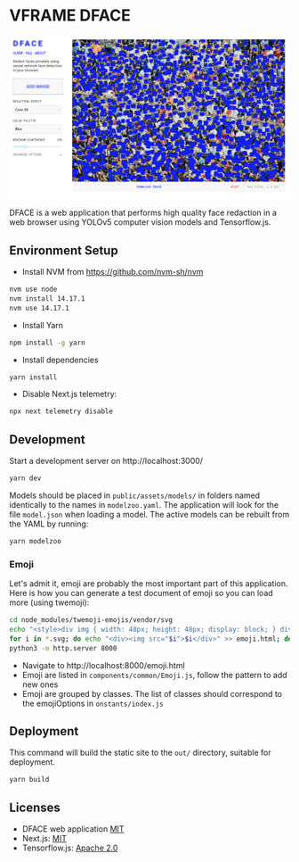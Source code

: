# VFRAME DFACE

![DFACE Screenshot](docs/assets/screenshot.jpg)

DFACE is a web application that performs high quality face redaction in a web browser using YOLOv5 computer vision models and Tensorflow.js.



## Environment Setup

- Install NVM from https://github.com/nvm-sh/nvm

```bash
nvm use node
nvm install 14.17.1
nvm use 14.17.1
```

- Install Yarn

```bash
npm install -g yarn
```

- Install dependencies

```bash
yarn install
```

- Disable Next.js telemetry:

```bash
npx next telemetry disable
```

## Development

Start a development server on http://localhost:3000/

```bash
yarn dev
```

Models should be placed in `public/assets/models/` in folders named identically to the names in `modelzoo.yaml`. The application will look for the file `model.json` when loading a model. The active models can be rebuilt from the YAML by running:

```bash
yarn modelzoo
```

### Emoji

Let's admit it, emoji are probably the most important part of this application. Here is how you can generate a test document of emoji so you can load more (using twemoji):

```bash
cd node_modules/twemoji-emojis/vendor/svg
echo "<style>div img { width: 48px; height: 48px; display: block; } div { display: inline-block; font-size: 12px; }</style>" >> emoji.html
for i in *.svg; do echo "<div><img src="$i">$i</div>" >> emoji.html; done
python3 -m http.server 8000
```

- Navigate to http://localhost:8000/emoji.html
- Emoji are listed in `components/common/Emoji.js`, follow the pattern to add new ones
- Emoji are grouped by classes. The list of classes should correspond to the emojiOptions in `onstants/index.js`

## Deployment

This command will build the static site to the `out/` directory, suitable for deployment.

```bash
yarn build
```


## Licenses

- DFACE web application [MIT](LICENSE)
- Next.js: [MIT](https://github.com/vercel/next.js/blob/canary/license.md)
- Tensorflow.js: [Apache 2.0](https://github.com/tensorflow/tfjs/blob/master/LICENSE)